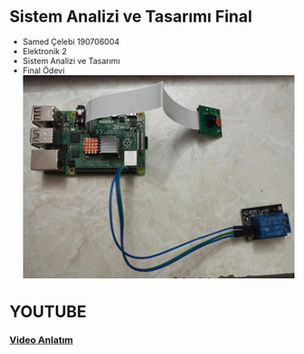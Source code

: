 # Sistem Analizi ve Tasarımı Final

- Samed Çelebi 190706004  
- Elektronik 2 
- Sistem Analizi ve Tasarımı 
- Final Ödevi
![Şema](https://github.com/CelebiSam99/SistemAnaliziFinal/blob/gh-pages/raspberry%20pi_camera.jpeg)
# YOUTUBE

### [Video Anlatım](https://www.youtube.com/watch?v=3NzMKB6oOd0&feature=youtu.be)
